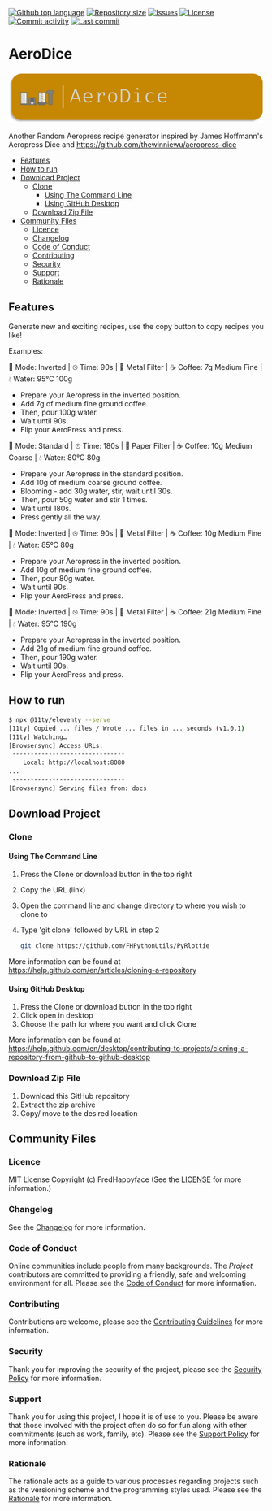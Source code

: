 [![Github top language](https://img.shields.io/github/languages/top/FHPWA/AeroDice.svg?style=for-the-badge)](../../)
[![Repository size](https://img.shields.io/github/repo-size/FHPWA/AeroDice.svg?style=for-the-badge)](../../)
[![Issues](https://img.shields.io/github/issues/FHPWA/AeroDice.svg?style=for-the-badge)](../../issues)
[![License](https://img.shields.io/github/license/FHPWA/AeroDice.svg?style=for-the-badge)](/LICENSE.md)
[![Commit activity](https://img.shields.io/github/commit-activity/m/FHPWA/AeroDice.svg?style=for-the-badge)](../../commits/master)
[![Last commit](https://img.shields.io/github/last-commit/FHPWA/AeroDice.svg?style=for-the-badge)](../../commits/master)

<!-- omit in TOC -->
# AeroDice

<img src="readme-assets/icons/name.png" alt="Project Icon" width="750">

Another Random Aeropress recipe generator inspired by James Hoffmann's Aeropress Dice and https://github.com/thewinniewu/aeropress-dice

- [Features](#features)
- [How to run](#how-to-run)
- [Download Project](#download-project)
	- [Clone](#clone)
		- [Using The Command Line](#using-the-command-line)
		- [Using GitHub Desktop](#using-github-desktop)
	- [Download Zip File](#download-zip-file)
- [Community Files](#community-files)
	- [Licence](#licence)
	- [Changelog](#changelog)
	- [Code of Conduct](#code-of-conduct)
	- [Contributing](#contributing)
	- [Security](#security)
	- [Support](#support)
	- [Rationale](#rationale)

## Features

Generate new and exciting recipes, use the copy button to copy recipes you like!

Examples:

🔀 Mode: Inverted | ⏲ Time: 90s | 🤘 Metal Filter | ☕ Coffee: 7g Medium Fine | 💧 Water: 95°C 100g

- Prepare your Aeropress in the inverted position.
- Add 7g of medium fine ground coffee.
- Then, pour 100g water.
- Wait until 90s.
- Flip your AeroPress and press.

🔀 Mode: Standard | ⏲ Time: 180s | 🧻 Paper Filter | ☕ Coffee: 10g Medium Coarse | 💧 Water: 80°C 80g

- Prepare your Aeropress in the standard position.
- Add 10g of medium coarse ground coffee.
- Blooming - add 30g water, stir, wait until 30s.
- Then, pour 50g water and stir 1 times.
- Wait until 180s.
- Press gently all the way.

🔀 Mode: Inverted | ⏲ Time: 90s | 🤘 Metal Filter | ☕ Coffee: 10g Medium Fine | 💧 Water: 85°C 80g

- Prepare your Aeropress in the inverted position.
- Add 10g of medium fine ground coffee.
- Then, pour 80g water.
- Wait until 90s.
- Flip your AeroPress and press.

🔀 Mode: Inverted | ⏲ Time: 90s | 🤘 Metal Filter | ☕ Coffee: 21g Medium Fine | 💧 Water: 95°C 190g

- Prepare your Aeropress in the inverted position.
- Add 21g of medium fine ground coffee.
- Then, pour 190g water.
- Wait until 90s.
- Flip your AeroPress and press.

## How to run

```sh
$ npx @11ty/eleventy --serve
[11ty] Copied ... files / Wrote ... files in ... seconds (v1.0.1)
[11ty] Watching…
[Browsersync] Access URLs:
 -------------------------------
    Local: http://localhost:8080
...
 -------------------------------
[Browsersync] Serving files from: docs
```

## Download Project

### Clone

#### Using The Command Line

1. Press the Clone or download button in the top right
2. Copy the URL (link)
3. Open the command line and change directory to where you wish to
	 clone to
4. Type 'git clone' followed by URL in step 2

	 ```bash
	 git clone https://github.com/FHPythonUtils/PyRlottie
	 ```

More information can be found at
https://help.github.com/en/articles/cloning-a-repository

#### Using GitHub Desktop

1. Press the Clone or download button in the top right
2. Click open in desktop
3. Choose the path for where you want and click Clone

More information can be found at
https://help.github.com/en/desktop/contributing-to-projects/cloning-a-repository-from-github-to-github-desktop

### Download Zip File

1. Download this GitHub repository
2. Extract the zip archive
3. Copy/ move to the desired location

## Community Files

### Licence

MIT License
Copyright (c) FredHappyface
(See the [LICENSE](/LICENSE.md) for more information.)

### Changelog

See the [Changelog](/CHANGELOG.md) for more information.

### Code of Conduct

Online communities include people from many backgrounds. The _Project_
contributors are committed to providing a friendly, safe and welcoming
environment for all. Please see the
[Code of Conduct](https://github.com/FHPythonUtils/.github/blob/master/CODE_OF_CONDUCT.md)
for more information.

### Contributing

Contributions are welcome, please see the
[Contributing Guidelines](https://github.com/FHPythonUtils/.github/blob/master/CONTRIBUTING.md)
for more information.

### Security

Thank you for improving the security of the project, please see the
[Security Policy](https://github.com/FHPythonUtils/.github/blob/master/SECURITY.md)
for more information.

### Support

Thank you for using this project, I hope it is of use to you. Please be aware that
those involved with the project often do so for fun along with other commitments
(such as work, family, etc). Please see the
[Support Policy](https://github.com/FHPythonUtils/.github/blob/master/SUPPORT.md)
for more information.

### Rationale

The rationale acts as a guide to various processes regarding projects such as
the versioning scheme and the programming styles used. Please see the
[Rationale](https://github.com/FHPythonUtils/.github/blob/master/RATIONALE.md)
for more information.
